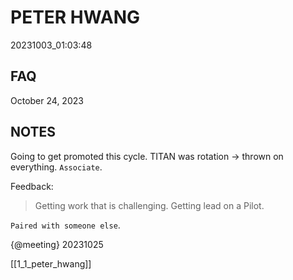 # PETER HWANG

20231003_01:03:48

## FAQ 



October 24, 2023

## NOTES

Going to get promoted this cycle. TITAN was rotation -> thrown on everything. `Associate`. 

Feedback: 

> Getting work that is challenging. 
> Getting lead on a Pilot. 

`Paired with someone else`.

{@meeting}
20231025

[[1_1_peter_hwang]] 